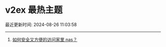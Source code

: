 # v2ex 最热主题

最近更新时间: 2024-08-26 11:03:58

--- 
1. [如何安全又方便的访问家里 nas？](https://www.v2ex.com/t/1067703) 
